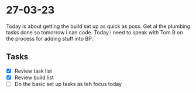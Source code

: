 # 27-03-23

Today is about getting the build set up as quick as poss. Get al the plumbing tasks done so tomorrow i can code.
Today i need to speak with Tom B on the process for adding stuff into BP.

## Tasks
- [x] Review task list
- [x] Review build list
- [ ] Do the basic set up tasks as teh focus today
